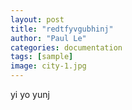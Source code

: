 ```yaml
---
layout: post
title: "redtfyvgubhinj"
author: "Paul Le"
categories: documentation
tags: [sample]
image: city-1.jpg
---
```


yi
yo
yunj